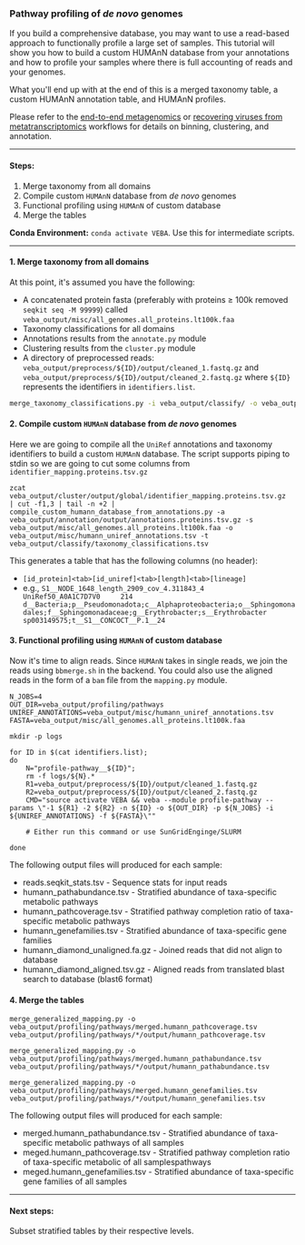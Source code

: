 ### Pathway profiling of *de novo* genomes
If you build a comprehensive database, you may want to use a read-based approach to functionally profile a large set of samples.  This tutorial will show you how to build a custom HUMAnN database from your annotations and how to profile your samples where there is full accounting of reads and your genomes.

What you'll end up with at the end of this is a merged taxonomy table, a custom HUMAnN annotation table, and HUMAnN profiles.

Please refer to the [end-to-end metagenomics](end-to-end_metagenomics.md) or [recovering viruses from metatranscriptomics](recovering_viruses_from_metatranscriptomics.md) workflows for details on binning, clustering, and annotation.

_____________________________________________________

#### Steps:

1. Merge taxonomy from all domains
2. Compile custom `HUMAnN` database from *de novo* genomes
3. Functional profiling using `HUMAnN` of custom database
4. Merge the tables

**Conda Environment:** `conda activate VEBA`. Use this for intermediate scripts.
_______________________________________________________

#### 1.  Merge taxonomy from all domains

At this point, it's assumed you have the following: 

* A concatenated protein fasta (preferably with proteins ≥ 100k removed `seqkit seq -M 99999`) called `veba_output/misc/all_genomes.all_proteins.lt100k.faa`
* Taxonomy classifications for all domains
* Annotations results from the `annotate.py` module
* Clustering results from the `cluster.py` module
* A directory of preprocessed reads: `veba_output/preprocess/${ID}/output/cleaned_1.fastq.gz` and `veba_output/preprocess/${ID}/output/cleaned_2.fastq.gz` where `${ID}` represents the identifiers in `identifiers.list`.

```bash
merge_taxonomy_classifications.py -i veba_output/classify/ -o veba_output/classify/ --no_header --no_domain
```

#### 2. Compile custom `HUMAnN` database from *de novo* genomes

Here we are going to compile all the `UniRef` annotations and taxonomy identifiers to build a custom `HUMAnN` database.  The script supports piping to stdin so we are going to cut some columns from `identifier_mapping.proteins.tsv.gz`


```
zcat veba_output/cluster/output/global/identifier_mapping.proteins.tsv.gz  | cut -f1,3 | tail -n +2 | compile_custom_humann_database_from_annotations.py -a veba_output/annotation/output/annotations.proteins.tsv.gz -s veba_output/misc/all_genomes.all_proteins.lt100k.faa -o veba_output/misc/humann_uniref_annotations.tsv -t veba_output/classify/taxonomy_classifications.tsv

```

This generates a table that has the following columns (no header):

* `[id_protein]<tab>[id_uniref]<tab>[length]<tab>[lineage]`
* e.g., `S1__NODE_1648_length_2909_cov_4.311843_4        UniRef50_A0A1C7D7V0     214     d__Bacteria;p__Pseudomonadota;c__Alphaproteobacteria;o__Sphingomonadales;f__Sphingomonadaceae;g__Erythrobacter;s__Erythrobacter sp003149575;t__S1__CONCOCT__P.1__24`

#### 3. Functional profiling using `HUMAnN` of custom database

Now it's time to align reads.  Since `HUMAnN` takes in single reads, we join the reads using `bbmerge.sh` in the backend.  You could also use the aligned reads in the form of a `bam` file from the `mapping.py` module.

```
N_JOBS=4
OUT_DIR=veba_output/profiling/pathways
UNIREF_ANNOTATIONS=veba_output/misc/humann_uniref_annotations.tsv
FASTA=veba_output/misc/all_genomes.all_proteins.lt100k.faa

mkdir -p logs

for ID in $(cat identifiers.list);
do 
	N="profile-pathway__${ID}";
	rm -f logs/${N}.*
	R1=veba_output/preprocess/${ID}/output/cleaned_1.fastq.gz
	R2=veba_output/preprocess/${ID}/output/cleaned_2.fastq.gz
	CMD="source activate VEBA && veba --module profile-pathway --params \"-1 ${R1} -2 ${R2} -n ${ID} -o ${OUT_DIR} -p ${N_JOBS} -i ${UNIREF_ANNOTATIONS} -f ${FASTA}\""
	
	# Either run this command or use SunGridEnginge/SLURM

done

```


The following output files will produced for each sample: 

* reads.seqkit_stats.tsv - Sequence stats for input reads
* humann\_pathabundance.tsv - Stratified abundance of taxa-specific metabolic pathways
* humann\_pathcoverage.tsv - Stratified pathway completion ratio of taxa-specific metabolic pathways
* humann\_genefamilies.tsv - Stratified abundance of taxa-specific gene families
* humann\_diamond\_unaligned.fa.gz - Joined reads that did not align to database
* humann\_diamond\_aligned.tsv.gz - Aligned reads from translated blast search to database (blast6 format)


#### 4. Merge the tables

```
merge_generalized_mapping.py -o veba_output/profiling/pathways/merged.humann_pathcoverage.tsv veba_output/profiling/pathways/*/output/humann_pathcoverage.tsv

merge_generalized_mapping.py -o veba_output/profiling/pathways/merged.humann_pathabundance.tsv veba_output/profiling/pathways/*/output/humann_pathabundance.tsv
 
merge_generalized_mapping.py -o veba_output/profiling/pathways/merged.humann_genefamilies.tsv veba_output/profiling/pathways/*/output/humann_genefamilies.tsv
```

The following output files will produced for each sample: 

* merged.humann\_pathabundance.tsv - Stratified abundance of taxa-specific metabolic pathways of all samples
* meged.humann\_pathcoverage.tsv - Stratified pathway completion ratio of taxa-specific metabolic of all samplespathways
* meged.humann\_genefamilies.tsv - Stratified abundance of taxa-specific gene families of all samples


_____________________________________________________

#### Next steps:

Subset stratified tables by their respective levels.

